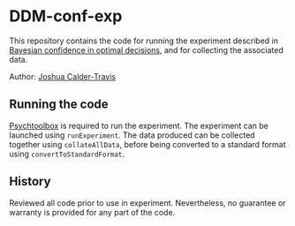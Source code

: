 # DDM-conf-exp

This repository contains the code for running the experiment described in [Bayesian confidence in optimal decisions](https://doi.org/10.31234/osf.io/j8sxz), and for collecting the associated data.

Author: [Joshua Calder-Travis](https://scholar.google.com/citations?user=-9asgxcAAAAJ&hl=en)

## Running the code

[Psychtoolbox](http://psychtoolbox.org/) is required to run the experiment. The experiment can be launched using `runExperiment`. The data produced can be collected together using `collateAllData`, before being converted to a standard format using `convertToStandardFormat`.

## History 
Reviewed all code prior to use in experiment. Nevertheless, no guarantee or warranty is provided for any part of the code.
